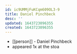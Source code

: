 ```yaml
---
id: ic9UMMjFuKCqm609OL3-9
title: Daniel Pinchbeck
desc: ''
updated: 1643723096355
created: 1643723096355
---
```



- [[person]] - Daniel Pinchbeck
- appeared 1x at the stoa
